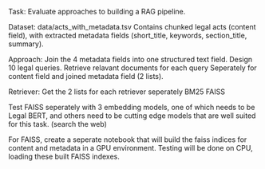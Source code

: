 Task:
Evaluate approaches to building a RAG pipeline.

Dataset:
data/acts_with_metadata.tsv
Contains chunked legal acts (content field), with extracted metadata fields (short_title, keywords, section_title, summary).

Approach:
Join the 4 metadata fields into one structured text field.
Design 10 legal queries.
Retrieve relavant documents for each query
Seperately for content field and joined metadata field (2 lists).

Retriever:
Get the 2 lists for each retriever seperately
BM25
FAISS

Test FAISS seperately with 3 embedding models, one of which needs to be Legal BERT, and others need to be cutting edge models that are well suited for this task. (search the web)

For FAISS, create a seperate notebook that will build the faiss indices for content and metadata in a GPU environment. Testing will be done on CPU, loading these built FAISS indexes.

